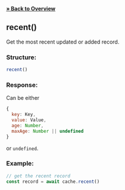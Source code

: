 [**» Back to Overview**](https://github.com/azurydev/cachu#features)

## recent()

Get the most recent updated or added record.

### Structure:

```js
recent()
```

### Response:

Can be either

```js
{
  key: Key,
  value: Value,
  age: Number,
  maxAge: Number || undefined
}
```

or `undefined`.

### Example:

```js
// get the recent record
const record = await cache.recent()
```